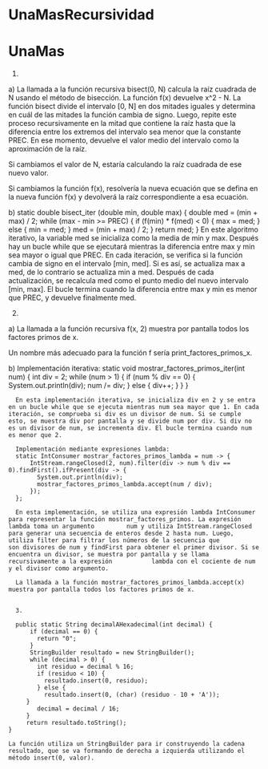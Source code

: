 # UnaMasRecursividad

# UnaMas

1.

a) La llamada a la función recursiva bisect(0, N) calcula la raíz cuadrada de N usando el método de bisección. La función f(x) devuelve x^2 - N. La función bisect divide el intervalo [0, N] en dos mitades iguales y determina en cuál de las mitades la función cambia de signo. Luego, repite este proceso recursivamente en la mitad que contiene la raíz hasta que la diferencia entre los extremos del intervalo sea menor que la constante PREC. En ese momento, devuelve el valor medio del intervalo como la aproximación de la raíz.

Si cambiamos el valor de N, estaría calculando la raíz cuadrada de ese nuevo valor. 

Si cambiamos la función f(x), resolvería la nueva ecuación que se defina en la nueva función f(x) y devolverá la raíz correspondiente a esa ecuación.


b) static double bisect_iter (double min, double max) {
    double med = (min + max) / 2;
    while (max - min >= PREC) {
        if (f(min) * f(med) < 0) {
            max = med;
        } else {
            min = med;
        }
        med = (min + max) / 2;
    }
    return med;
  }
  En este algoritmo iterativo, la variable med se inicializa como la media de min y max. Después hay un bucle while que se ejecutará mientras la diferencia entre max y min sea mayor o igual que PREC. En cada iteración, se verifica si la función cambia de signo en el intervalo [min, med]. Si es así, se actualiza max a med, de lo contrario se actualiza min a med. Después de cada actualización, se recalcula med como el punto medio del nuevo intervalo [min, max]. El bucle termina cuando la diferencia entre max y min es menor que PREC, y devuelve finalmente med.


 2.
  
  a) La llamada a la función recursiva f(x, 2) muestra por pantalla todos los factores primos de x.

  Un nombre más adecuado para la función f sería print_factores_primos_x.
  
  
  b) Implementación iterativa:
      static void mostrar_factores_primos_iter(int num) {
          int div = 2;
          while (num > 1) {
            if (num % div == 0) {
              System.out.println(div);
              num /= div;
            } else {
              div++;
            }
          }
      }
      
      En esta implementación iterativa, se inicializa div en 2 y se entra en un bucle while que se ejecuta mientras num sea mayor que 1. En cada iteración, se comprueba si div es un divisor de num. Si se cumple esto, se muestra div por pantalla y se divide num por div. Si div no es un divisor de num, se incrementa div. El bucle termina cuando num es menor que 2.
      
      Implementación mediante expresiones lambda:
      static IntConsumer mostrar_factores_primos_lambda = num -> {
          IntStream.rangeClosed(2, num).filter(div -> num % div == 0).findFirst().ifPresent(div -> {
            System.out.println(div);
            mostrar_factores_primos_lambda.accept(num / div);
          });
      };
      
      En esta implementación, se utiliza una expresión lambda IntConsumer para representar la función mostrar_factores_primos. La expresión lambda toma un argumento         num y utiliza IntStream.rangeClosed para generar una secuencia de enteros desde 2 hasta num. Luego, utiliza filter para filtrar los números de la secuencia que         son divisores de num y findFirst para obtener el primer divisor. Si se encuentra un divisor, se muestra por pantalla y se llama recursivamente a la expresión           lambda con el cociente de num y el divisor como argumento.

      La llamada a la función mostrar_factores_primos_lambda.accept(x) muestra por pantalla todos los factores primos de x.
      
      
      3.
      
      public static String decimalAHexadecimal(int decimal) {
          if (decimal == 0) {
            return "0";
          }
          StringBuilder resultado = new StringBuilder();
          while (decimal > 0) {
            int residuo = decimal % 16;
            if (residuo < 10) {
              resultado.insert(0, residuo);
            } else {
              resultado.insert(0, (char) (residuo - 10 + 'A'));
         }
            decimal = decimal / 16;
         }
         return resultado.toString();
    }
    
    La función utiliza un StringBuilder para ir construyendo la cadena resultado, que se va formando de derecha a izquierda utilizando el método insert(0, valor).
    
    
   
